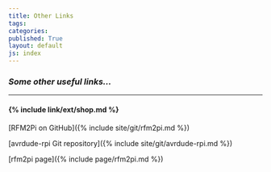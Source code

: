 ```yaml
---
title: Other Links
tags: 
categories: 
published: True
layout: default
js: index
---
```

### *Some other useful links...*
---------------------------------


#### {% include link/ext/shop.md %}








[RFM2Pi on GitHub]({% include site/git/rfm2pi.md %})

[avrdude-rpi Git repository]({% include site/git/avrdude-rpi.md %})

[rfm2pi page]({% include page/rfm2pi.md %})
